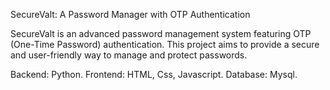 SecureValt: A Password Manager with OTP Authentication

SecureValt is an advanced password management system featuring OTP (One-Time Password) authentication. 
This project aims to provide a secure and user-friendly way to manage and protect passwords.

Backend: Python.
Frontend: HTML, Css, Javascript.
Database: Mysql.

